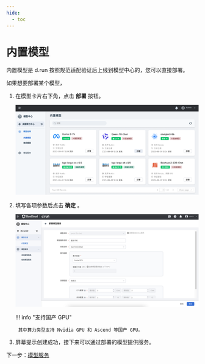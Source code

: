 ```yaml
---
hide:
  - toc
---
```


# 内置模型

内置模型是 d.run 按照规范适配验证后上线到模型中心的，您可以直接部署。

如果想要部署某个模型，

1. 在模型卡片右下角，点击 **部署** 按钮。

    ![点击部署按钮](../images/inner02.png)

2. 填写各项参数后点击 **确定** 。

    ![填写参数](../images/inner03.png)

    !!! info "支持国产 GPU"

        其中算力类型支持 Nvidia GPU 和 Ascend 等国产 GPU。

3. 屏幕提示创建成功，接下来可以通过部署的模型提供服务。

下一步：[模型服务](../model-service/local.md#_3)
